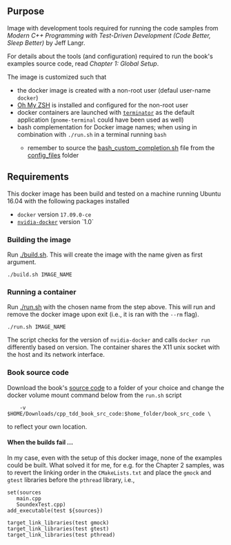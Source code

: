 ## Purpose

Image with development tools required for running the code samples from _Modern C++ Programming with Test-Driven Development (Code Better, Sleep Better)_ by Jeff Langr.

For details about the tools (and configuration) required to run the book's examples source code, read _Chapter 1: Global Setup_.

The image is customized such that 
* the docker image is created with a non-root user (defaul user-name `docker`)
* [Oh My ZSH](http://ohmyz.sh/) is installed and configured for the non-root user
* docker containers are launched with [`terminator`](https://gnometerminator.blogspot.nl/p/introduction.html) as the default application (`gnome-terminal` could have been used as well)
* bash complementation for Docker image names; when using <TAB> in combination with `./run.sh` in a terminal running `bash`
	* remember to source the [bash_custom_completion.sh](./config_files/bash_custom_completion.sh) file from the [config_files](./config_files) folder


## Requirements

This docker image has been build and tested on a machine running Ubuntu 16.04 with the following packages installed
* `docker` version `17.09.0-ce`
* [`nvidia-docker`](https://github.com/NVIDIA/nvidia-docker/wiki/Installation-(version-1.0)) version `1.0`

### Building the image

Run [./build.sh](./build.sh). This will create the image with the name given as first argument.

```
./build.sh IMAGE_NAME
```

### Running a container

Run [./run.sh](./run.sh) with the chosen name from the step above. This will run and remove the docker image upon exit (i.e., it is ran with the `--rm` flag).

```
./run.sh IMAGE_NAME
```

The script checks for the version of `nvidia-docker` and calls `docker run` differently based on version. The container shares the X11 unix socket with the host and its network interface.

### Book source code

Download the book's [source code](https://pragprog.com/titles/lotdd/source_code) to a folder of your choice and change the docker volume mount command below from the `run.sh` script
```
    -v $HOME/Downloads/cpp_tdd_book_src_code:$home_folder/book_src_code \
```
to reflect your own location.

#### When the builds fail ...

In my case, even with the setup of this docker image, none of the examples could be built. What solved it for me, for e.g. for the Chapter 2 samples, was to revert the linking order in the `CMakeLists.txt` and place the `gmock` and `gtest` libraries before the `pthread` library, i.e.,
```
set(sources 
   main.cpp 
   SoundexTest.cpp)
add_executable(test ${sources})

target_link_libraries(test gmock)
target_link_libraries(test gtest)
target_link_libraries(test pthread)

```